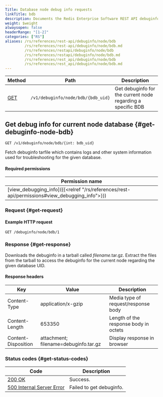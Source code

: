 ```yaml
---
Title: Database node debug info requests
linkTitle: bdb
description: Documents the Redis Enterprise Software REST API debuginfo/node/bdb requests.
weight: $weight
alwaysopen: false
headerRange: "[1-2]"
categories: ["RS"]
aliases: /rs/references/rest-api/debuginfo/node/bdb
         /rs/references/rest-api/debuginfo/node/bdb.md
         /rs/references/restapi/debuginfo/node/bdb
         /rs/references/restapi/debuginfo/node/bdb.md
         /rs/references/rest_api/debuginfo/node/bdb
         /rs/references/rest_api/debuginfo/node/bdb.md
---
```


| Method | Path | Description |
|--------|------|-------------|
| [GET](#get-debuginfo-node-bdb) | `/v1/debuginfo/node/bdb/{bdb_uid}` | Get debuginfo for the current node regarding a specific BDB |

## Get debug info for current node database {#get-debuginfo-node-bdb}

	GET /v1/debuginfo/node/bdb/{int: bdb_uid}

Fetch debuginfo tarfile which contains logs and other system information used for troubleshooting for the given database.

#### Required permissions

| Permission name |
|-----------------|
| [view_debugging_info]({{<relref "/rs/references/rest-api/permissions#view_debugging_info">}}) |

### Request {#get-request} 

#### Example HTTP request

	GET /debuginfo/node/bdb/1 

### Response {#get-response} 

Downloads the debuginfo in a tarball called _filename_.tar.gz. Extract the files from the tarball to access the debuginfo for the current node regarding the given database UID.

#### Response headers

| Key | Value | Description |
|-----|-------|-------------|
| Content-Type | application/x-gzip | Media type of request/response body |
| Content-Length | 653350 | Length of the response body in octets |
| Content-Disposition | attachment; filename=debuginfo.tar.gz | Display response in browser 

### Status codes {#get-status-codes} 

| Code | Description |
|------|-------------|
| [200 OK](http://www.w3.org/Protocols/rfc2616/rfc2616-sec10.html#sec10.2.1) | Success. |
| [500 Internal Server Error](http://www.w3.org/Protocols/rfc2616/rfc2616-sec10.html#sec10.5.1) | Failed to get debuginfo. |